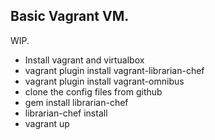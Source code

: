 ## Basic Vagrant VM.
WIP.

- Install vagrant and virtualbox
- vagrant plugin install vagrant-librarian-chef
- vagrant plugin install vagrant-omnibus
- clone the config files from github
- gem install librarian-chef
- librarian-chef install
- vagrant up